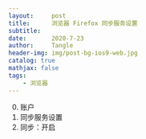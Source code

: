 ```yaml
---
layout:     post
title:      浏览器 Firefox 同步服务设置
subtitle:   
date:       2020-7-23
author:     Tangle
header-img: img/post-bg-ios9-web.jpg
catalog: true
mathjax: false
tags:
    - 浏览器
---
```


0. 账户
0. 同步服务设置
0. 同步：开启
